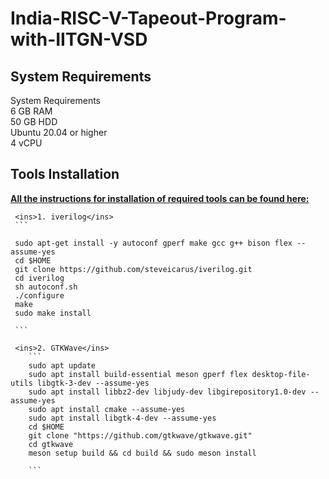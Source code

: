 # India-RISC-V-Tapeout-Program-with-IITGN-VSD
## System Requirements  
  
System Requirements  
6 GB RAM  
50 GB HDD  
Ubuntu 20.04 or higher  
4 vCPU  
  
## Tools Installation
<ins>**All the instructions for installation of required tools can be found here:**</ins>  

     <ins>1. iverilog</ins>  
     ```  
     
     sudo apt-get install -y autoconf gperf make gcc g++ bison flex --assume-yes  
     cd $HOME  
     git clone https://github.com/steveicarus/iverilog.git  
     cd iverilog  
     sh autoconf.sh  
     ./configure  
     make  
     sudo make install
     
     ```  
     
     <ins>2. GTKWave</ins>
        ```
        sudo apt update
        sudo apt install build-essential meson gperf flex desktop-file-utils libgtk-3-dev --assume-yes
        sudo apt install libbz2-dev libjudy-dev libgirepository1.0-dev --assume-yes
        sudo apt install cmake --assume-yes
        sudo apt install libgtk-4-dev --assume-yes
        cd $HOME
        git clone "https://github.com/gtkwave/gtkwave.git"
        cd gtkwave
        meson setup build && cd build && sudo meson install

        ```
